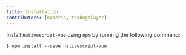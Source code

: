 ```yaml
---
title: Installation
contributors: [naderio, teobugslayer]
---
```


Install `nativescript-vue` using `npm` by running the following command:

```shell
$ npm install --save nativescript-vue
```
